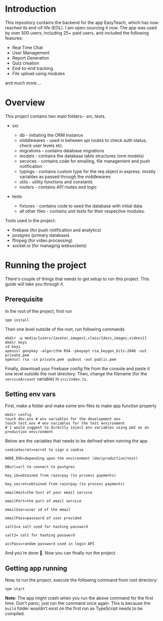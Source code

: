 # Introduction

This repository contains the backend for the app EasyTeach, which has now reached its end-of-life (EOL). I am open-sourcing it now. The app was used by over 500 users, including 25+ paid users, and included the following features:

- Real Time Chat 
- User Management
- Report Generation
- Quiz creation
- End-to-end tracking
- File upload using modules

and much more....

# Overview

This project contains two main folders:- src, tests.

- src
  - db - initiating the ORM instance
  - middlewares - used in between api routes to check auth status, check user levels etc.
  - migrations - contains database migrations
  - models - contains the database table structures (orm models)
  - services - contains code for emailing, file management and push notification
  - typings - contains custom type for the req object in express. mostly variables as passed through the middlewares
  - utils - utility functions and constants
  - routers - contains API routes and logic

- tests
  - fixtures - contains code to seed the database with initial data
  - all other files - contains unit tests for their respective modules.

Tools used in the project:
- firebase (for push notification and analytics)
- postgres (primary database)
- ffmpeg (for video processing)
- socket.io (for managing websockets)

# Running the project
There's couple of things that needs to get setup to run this project. This guide will take you through it.
## Prerequisite

In the root of the project, first run
```shell
npm install
```

Then one level outside of the root, run following commands

```shell
mkdir -p media/{users/{avatar,images},class/{docs,images,videos}}
mkdir keys
cd keys
openssl genpkey -algorithm RSA -pkeyopt rsa_keygen_bits:2048 -out private.pem
openssl rsa -in private.pem -pubout -out public.pem
```
Finally, download your Firebase config file from the console and paste it one level outside the root directory. Then, change the filename (for the `serviceAccount` variable) in `src/index.ts`.

## Setting env vars

First, make a folder and make some env files to make app function properly

```shell
mkdir config
touch dev.env # env variables for the development env
touch test.env # env variables for the test environment
# I would suggest to directly inject env variables using pm2 on an production environment
```

Below are the variables that needs to be defined when running the app
```
cookieSecret=secret to sign a cookie

NODE_ENV=depending upon the environment (dev|production|test)

DBurl=url to connect to postgres

key_id=obtained from razorpay (to prcoess payments)

key_secret=obtained from razorpay (to process payments)

emailHost=the host of your email service

emailPort=the port of email service

emailUser=user id of the email

emailPass=password of user provided

salt1=a salt used for hashing password

salt2= salt for hashing password

accPass=random password used in login API
```
And you're done 🎉.
Now you can finally run the project.

## Getting app running

Now, to run the project, execute the following command from root directory:
```shell
npm start
```

**Note**: The app might crash when you run the above command for the first time. Don't panic; just run the command once again. This is because the `build` folder wouldn't exist on the first run as TypeScript needs to be compiled.
